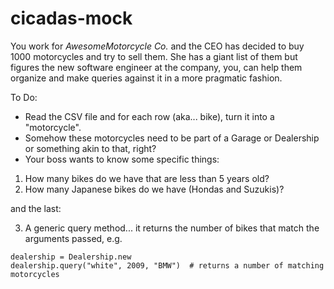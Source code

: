 # cicadas-mock

You work for _AwesomeMotorcycle Co._ and the CEO has decided to buy 1000 motorcycles and try to sell them. She has a giant list of them but figures the new software engineer at the company, you, can help them organize and make queries against it in a more pragmatic fashion.

To Do:
- Read the CSV file and for each row (aka... bike), turn it into a "motorcycle".
- Somehow these motorcycles need to be part of a Garage or Dealership or something akin to that, right?
- Your boss wants to know some specific things:

1) How many bikes do we have that are less than 5 years old?<br>
2) How many Japanese bikes do we have (Hondas and Suzukis)?

and the last:

3) A generic query method... it returns the number of bikes that match the arguments passed, e.g.

```
dealership = Dealership.new
dealership.query("white", 2009, "BMW")  # returns a number of matching motorcycles
```
